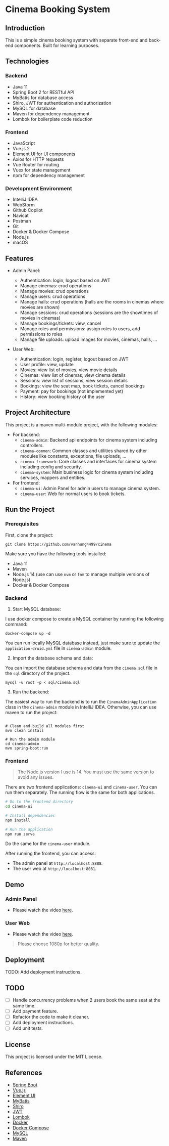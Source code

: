 # Cinema Booking System

## Introduction

This is a simple cinema booking system with separate front-end and back-end components. Built for learning purposes.

## Technologies

### Backend

- Java 11
- Spring Boot 2 for RESTful API
- MyBatis for database access
- Shiro, JWT for authentication and authorization
- MySQL for database
- Maven for dependency management
- Lombok for boilerplate code reduction

### Frontend

- JavaScript
- Vue.js 2
- Element UI for UI components
- Axios for HTTP requests
- Vue Router for routing
- Vuex for state management
- npm for dependency management

### Development Environment

- IntelliJ IDEA
- WebStorm
- Github Copilot
- Navicat
- Postman
- Git
- Docker & Docker Compose
- Node.js
- macOS

## Features

- Admin Panel:
  - Authentication: login, logout based on JWT 
  - Manage cinemas: crud operations
  - Manage movies: crud operations
  - Manage users: crud operations
  - Manage halls: crud operations (halls are the rooms in cinemas where movies are shown)
  - Manage sessions: crud operations (sessions are the showtimes of movies in cinemas)
  - Manage bookings/tickets: view, cancel
  - Manage roles and permissions: assign roles to users, add permissions to roles
  - Manage file uploads: upload images for movies, cinemas, halls, ...

- User Web:
  - Authentication: login, register, logout based on JWT
  - User profile: view, update
  - Movies: view list of movies, view movie details
  - Cinemas: view list of cinemas, view cinema details
  - Sessions: view list of sessions, view session details
  - Bookings: view the seat map, book tickets, cancel bookings
  - Payment: pay for bookings (not implemented yet)
  - History: view booking history of the user

## Project Architecture

This project is a maven multi-module project, with the following modules:

- For backend:
  - `cinema-admin`: Backend api endpoints for cinema system including controllers.
  - `cinema-common`: Common classes and utilities shared by other modules like constants, exceptions, file uploads, ...
  - `cinema-framework`: Core classes and interfaces for cinema system including config and security.
  - `cinema-system`: Main business logic for cinema system including services, mappers and entities.
- For frontend:
  - `cinema-ui`: Admin Panel for admin users to manage cinema system.
  - `cinema-user`: Web for normal users to book tickets.

## Run the Project

### Prerequisites

First, clone the project:

```shell
git clone https://github.com/vanhung4499/cinema
```

Make sure you have the following tools installed:
- Java 11
- Maven
- Node.js 14 (use can use `nvm` or `fnm` to manage multiple versions of Node.js)
- Docker & Docker Compose

### Backend

1. Start MySQL database:

I use docker compose to create a MySQL container by running the following command:

```shell
docker-compose up -d
```

You can run locally MySQL database instead, just make sure to update the `application-druid.yml` file in `cinema-admin` module.


2. Import the database schema and data:

You can import the database schema and data from the `cinema.sql` file in the `sql` directory of the project.

```shell
mysql -u root -p < sql/cinema.sql
```

3. Run the backend:

The easiest way to run the backend is to run the `CinemaAdminApplication` class in the `cinema-admin` module in IntelliJ IDEA.
Otherwise, you can use maven to run the project:

```shell

# Clean and build all modules first
mvn clean install

# Run the admin module
cd cinema-admin 
mvn spring-boot:run
```

### Frontend

> The Node.js version I use is 14. You must use the same version to avoid any issues.

There are two frontend applications: `cinema-ui` and `cinema-user`. You can run them separately. The running flow is the same for both applications.

```bash
# Go to the frontend directory
cd cinema-ui

# Install dependencies
npm install

# Run the application
npm run serve
```

Do the same for the `cinema-user` module.

After running the frontend, you can access:
- The admin panel at `http://localhost:8888`.
- The user web at `http://localhost:8081`.

## Demo

### Admin Panel

- Please watch the video [here](https://youtu.be/DQMxH6UNmqE).

### User Web

- Please watch the video [here](https://youtu.be/-ZXdzsV7Lks).

> Please choose 1080p for better quality.

## Deployment

TODO: Add deployment instructions.

## TODO

- [ ] Handle concurrency problems when 2 users book the same seat at the same time.
- [ ] Add payment feature.
- [ ] Refactor the code to make it cleaner.
- [ ] Add deployment instructions.
- [ ] Add unit tests.

## License

This project is licensed under the MIT License.

## References

- [Spring Boot](https://spring.io/projects/spring-boot)
- [Vue.js](https://vuejs.org/)
- [Element UI](https://element.eleme.io/)
- [MyBatis](https://mybatis.org/mybatis-3/)
- [Shiro](https://shiro.apache.org/)
- [JWT](https://jwt.io/)
- [Lombok](https://projectlombok.org/)
- [Docker](https://www.docker.com/)
- [Docker Compose](https://docs.docker.com/compose/)
- [MySQL](https://www.mysql.com/)
- [Maven](https://maven.apache.org/)
